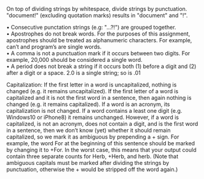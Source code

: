 On top of dividing strings by whitespace, divide strings by punctuation.
"document!" (excluding quotation marks) results in "document" and "!".

• Consecutive punctation strings (e.g: "...?!") are grouped together. <br/>
• Apostrophes do not break words. For the purposes of this assignment, apostrophes should
be treated as alphanumeric characters. For example, can’t and program’s are single
words.<br/>
• A comma is not a punctuation mark if it occurs between two digits. For example, 20,000
should be considered a single word.<br/>
• A period does not break a string if it occurs both (1) before a digit and (2) after a digit or
a space. 2.0 is a single string; so is .01<br/>

Capitalization:
If the first letter in a word is uncapitalized, nothing is changed (e.g. it remains
uncapitalized). If the first letter of a word is capitalized and it is not the first word in a sentence,
then again nothing is changed (e.g. it remains capitalized). If a word is an acronym, its
capitalization is not changed. If a word contains a least one digit (e.g. Windows10 or iPhone8) it
remains unchanged. However, if a word is capitalized, is not an acronym, does not contain a digit,
and is the first word in a sentence, then we don’t know (yet) whether it should remain capitalized,
so we mark it as ambiguous by prepending a + sign. For example, the word For at the beginning
of this sentence should be marked by changing it to +For. In the worst case, this means that your
output could contain three separate counts for Herb, +Herb, and herb. (Note that ambiguous
capitals must be marked after dividing the strings by punctuation, otherwise the + would be
stripped off the word again.)
